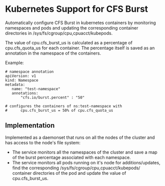 
# Kubernetes Support for CFS Burst

Automatically configure CFS Burst in kubernetes containers by monitoring namespaces and pods and updating the 
corresponding container directories in /sys/fs/cgroup/cpu,cpuacct/kubepods.

The value of cpu.cfs_burst_us is calculated as a percentage of cpu.cfs_quota_us for each container. The percentage itself
is saved as an annotation in the namespace of the containers.

Example:
```
# namespace annotation
apiVersion: v1
kind: Namespace
metadata:
   name: "test-namespace"
   annotations:
       "cfs.io/burst.percent" : "50"

# configures the containers of ns:test-namespace with
#      cpu.cfs_burst_us = 50% of cpu.cfs_quota_us
```

## Implementation

Implemented as a daemonset that runs on all the nodes of the cluster and has access to the node's file system:

  - The service monitors all the namespaces of the cluster and save a map of the burst percentage associated with each namespace.
  - The service monitors all pods running on it's node for additions/updates, find the corresponding /sys/fs/cgroup/cpu,cpuacct/kubepods/ container directories of the pod and update the value of  cpu.cfs_burst_us.





